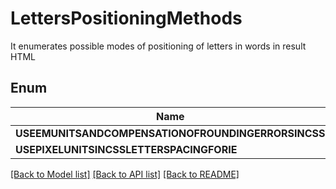 # LettersPositioningMethods
It enumerates possible modes of positioning of letters in words in result HTML
            

## Enum
Name | Type | Value
------------ | ------------- | -------------
**USEEMUNITSANDCOMPENSATIONOFROUNDINGERRORSINCSS** | **str** | "UseEmUnitsAndCompensationOfRoundingErrorsInCss"
**USEPIXELUNITSINCSSLETTERSPACINGFORIE** | **str** | "UsePixelUnitsInCssLetterSpacingForIE"


[[Back to Model list]](../README.md#documentation-for-models) [[Back to API list]](../README.md#documentation-for-api-endpoints) [[Back to README]](../README.md)


